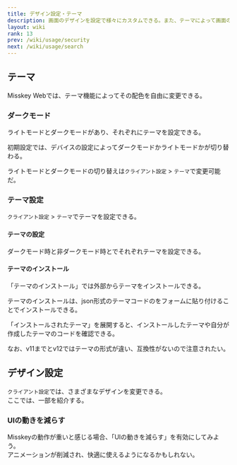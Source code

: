 ```yaml
---
title: デザイン設定・テーマ
description: 画面のデザインを設定で様々にカスタムできる。また、テーマによって画面の配色を変えられる。テーマは共有できる。
layout: wiki
rank: 13
prev: /wiki/usage/security
next: /wiki/usage/search
---
```

## テーマ
Misskey Webでは、テーマ機能によってその配色を自由に変更できる。

### ダークモード
ライトモードとダークモードがあり、それぞれにテーマを設定できる。

初期設定では、デバイスの設定によってダークモードかライトモードかが切り替わる。

ライトモードとダークモードの切り替えは`クライアント設定` > `テーマ`で変更可能だ。

### テーマ設定
`クライアント設定` > `テーマ`でテーマを設定できる。

#### テーマの設定
ダークモード時と非ダークモード時とでそれぞれテーマを設定できる。
<!--
#### テーマの作成
自分で好みのテーマを作成できる。
-->

#### テーマのインストール
「テーマのインストール」では外部からテーマをインストールできる。

テーマのインストールは、json形式のテーマコードのをフォームに貼り付けることでインストールできる。

「インストールされたテーマ」を展開すると、インストールしたテーマや自分が作成したテーマのコードを確認できる。

なお、v11までとv12ではテーマの形式が違い、互換性がないので注意されたい。
<!--
### Misskey Assets Store
[Misskey Assets Store (MiAS)](https://assets.msky.cafe/)は、テーマを共有するサイトである。  
他の人が作ったテーマを探し、また、自分で作ったテーマをアップロードことができる。

MiASは[村上さん](../culture/users/AureoleArk)が運営している。
-->
## デザイン設定
`クライアント設定`では、さまざまなデザインを変更できる。  
ここでは、一部を紹介する。

### UIの動きを減らす
Misskeyの動作が重いと感じる場合、「UIの動きを減らす」を有効にしてみよう。  
アニメーションが削減され、快適に使えるようになるかもしれない。
